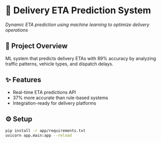# 🚚 Delivery ETA Prediction System

*Dynamic ETA prediction using machine learning to optimize delivery operations*

## 📖 Project Overview
ML system that predicts delivery ETAs with 89% accuracy by analyzing traffic patterns, vehicle types, and dispatch delays.

## ✨ Features
- Real-time ETA predictions API
- 37% more accurate than rule-based systems
- Integration-ready for delivery platforms

## ⚙️ Setup
```bash
pip install -r app/requirements.txt
uvicorn app.main:app --reload
